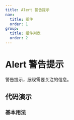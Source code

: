 ```yaml
---
title: Alert 警告提示
nav:
  title: 组件
  order: 1
group:
  title: 组件列表
  order: 2
---
```


# Alert 警告提示

警告提示，展现需要关注的信息。

## 代码演示

### 基本用法

<code src="./demo/basic.tsx"></code>

<API src="./index.tsx"></API>
